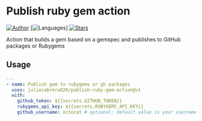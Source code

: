 # Publish ruby gem action

[![Author](https://img.shields.io/badge/author-juliocabrera820-3D3D4D?color=233D3D4&style=flat)](https://github.com/juliocabrera820)
[![Languages](https://img.shields.io/github/languages/count/juliocabrera820/publish-ruby-gem-action?color=%233D3D4&style=flat)]
[![Stars](https://img.shields.io/github/stars/juliocabrera820/publish-ruby-gem-action?color=233D3D4&style=flat)](https://github.com/juliocabrera820/publish-ruby-gem-action/stargazers)

Action that builds a gem based on a gemspec and publishes to GitHub packages or Rubygems

## Usage

```yml
---
- name: Publish gem to rubygems or gh packages
  uses: juliocabrera820/publish-ruby-gem-action@v1
  with:
    github_token: ${{secrets.GITHUB_TOKEN}}
    rubygems_api_key: ${{secrets.RUBYGEMS_API_KEY}}
    github_username: octocat # optional: default value is your username in github
```
